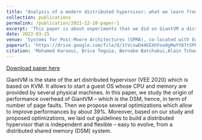 ```yaml
---
title: "Analysis of a modern distributed hypervisor: what we learn from our experiments"
collection: publications
permalink: /publication/2021-12-10-paper-1
excerpt: 'This paper is about experiments that we did on GiantVM a distributed hypervisor, and the extracted lessons that we got.'
date: 2022-03-25
venue: 'Systems for Post-Moore Architectures (SPMA), co-located with Eurosys 2022, Rennes'
paperurl: 'https://drive.google.com/file/d/1tVcswD44EEXhFoa0gMwYY87t5PHzHZxY/view?usp=sharing'
citation: 'Mohamed Karaoui, Brice Teguia, Bernabe Batchakui,Alain Tchana Analysis of a modern distributed hypervisor: what we learn from our experiments, SPMA 2022'
---
```


[Download paper here](https://brisco007.github.io/files/final-56.pdf)

GiantVM is the state of the art distributed hypervisor (VEE 2020) which is based on KVM. It allows to start a guest OS whose CPU and memory are provided by several physical machines. In this paper, we study the origin of performance overhead of GiantVM – which is the DSM, hence, in term of number of page faults. Then we propose several optimizations which allow to improve performances by about 39%. Moreover, based on our study and proposed optimizations,
we laid out guidelines to build a distributed hypervisor that is independent and flexible – easy to evolve, from a distributed shared memory (DSM) system.
